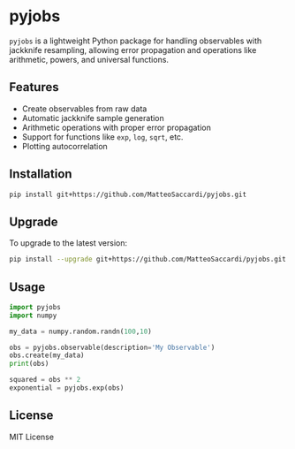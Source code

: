 # pyjobs

`pyjobs` is a lightweight Python package for handling observables with jackknife resampling, allowing error propagation and operations like arithmetic, powers, and universal functions.

## Features
- Create observables from raw data
- Automatic jackknife sample generation
- Arithmetic operations with proper error propagation
- Support for functions like `exp`, `log`, `sqrt`, etc.
- Plotting autocorrelation

## Installation
```bash
pip install git+https://github.com/MatteoSaccardi/pyjobs.git
```

## Upgrade
To upgrade to the latest version:
```bash
pip install --upgrade git+https://github.com/MatteoSaccardi/pyjobs.git
```

## Usage
```python
import pyjobs
import numpy

my_data = numpy.random.randn(100,10)

obs = pyjobs.observable(description='My Observable')
obs.create(my_data)
print(obs)

squared = obs ** 2
exponential = pyjobs.exp(obs)
```

## License
MIT License
